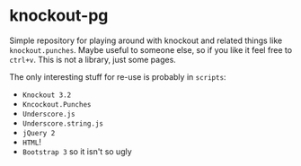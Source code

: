 knockout-pg
===========

Simple repository for playing around with knockout and related things like `knockout.punches`.  Maybe 
useful to someone else, so if you like it feel free to `ctrl+v`.  This is not a library, just some pages.

The only interesting stuff for re-use is probably in `scripts`:
 
 * `Knockout 3.2`
 * `Kncockout.Punches`
 * `Underscore.js`
 * `Underscore.string.js`
 * `jQuery 2`
 * `HTML`!
 * `Bootstrap 3` so it isn't so ugly
 
